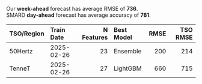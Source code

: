 
Our __week-ahead__ forecast has average RMSE of __736__.  
SMARD __day-ahead__ forecast has average accuracy of __781__. 
    
| TSO/Region   | Train Date   |   N Features | Best Model   |   RMSE |   TSO RMSE |
|:-------------|:-------------|-------------:|:-------------|-------:|-----------:|
| 50Hertz      | 2025-02-26   |           23 | Ensemble     |    200 |        214 |
| TenneT       | 2025-02-26   |           27 | LightGBM     |    660 |        715 |
